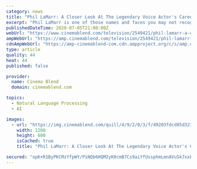 ```yaml
---
category: news
title: "Phil LaMarr: A Closer Look At The Legendary Voice Actor's Career So Far"
excerpt: "Phil LaMarr is one of those names and faces you may not recognize, but it's a safe bet you have heard his voice at some point over the past 30 years. Since the 1990s, the legendary voice actor has made hundreds of appearances in the film,"
publishedDateTime: 2020-07-05T21:00:00Z
webUrl: "https://www.cinemablend.com/television/2549421/phil-lamarr-a-closer-look-at-the-legendary-voice-actors-career-so-far"
ampWebUrl: "https://amp.cinemablend.com/television/2549421/phil-lamarr-a-closer-look-at-the-legendary-voice-actors-career-so-far"
cdnAmpWebUrl: "https://amp-cinemablend-com.cdn.ampproject.org/c/s/amp.cinemablend.com/television/2549421/phil-lamarr-a-closer-look-at-the-legendary-voice-actors-career-so-far"
type: article
quality: 44
heat: 44
published: false

provider:
  name: Cinema Blend
  domain: cinemablend.com

topics:
  - Natural Language Processing
  - AI

images:
  - url: "https://img.cinemablend.com/quill/4/9/2/0/3/f/49203fdcd05d32139acc390ec73f49094e87baa5.jpg"
    width: 1200
    height: 600
    isCached: true
    title: "Phil LaMarr: A Closer Look At The Legendary Voice Actor's Career So Far"

secured: "opK+R1ByPKCMzYfpWY/PiNQb6HQM2yK0cmB7Cs9aiYfUssphmLmnAVuSk7xxP39kdV3t3b8v2Ngr63VOhFrR80NwEK/KZ0DUY9FD252RxRg/HgOy1J/SIn08fdjt+fCBR4JshvrmbfivO2l09MJovVd7uOBt3XSUd7ixP5362l95S3YE4IozSpYJALL5jEZiCRVHTMmr1448JdJ48A0RUO0vX76kFa97qvSFvNB/n2WEY2U206oaxvM3oijrKrbCeLDV+mQfGzQ2lxyvgGEELlEoeYxprRcIYCFIqXFr3IWlBMhGw4rAfEfv74kj/3uYJC9oqmnvSu3hIsZtmFb+MQ==;WH7PkSieC1X7i4xLq01kBg=="
---
```


